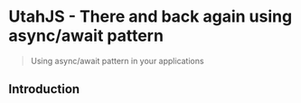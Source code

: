 # UtahJS - There and back again using async/await pattern

> Using async/await pattern in your applications

## Introduction

